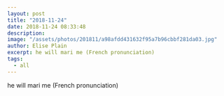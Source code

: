 ```yaml
---
layout: post
title: "2018-11-24"
date: 2018-11-24 08:33:48
description: 
image: "/assets/photos/201811/a98afdd431632f95a7b96cbbf281da03.jpg"
author: Elise Plain
excerpt: he will mari me (French pronunciation)
tags: 
  - all
---
```


he will mari me (French pronunciation)
<p></p>